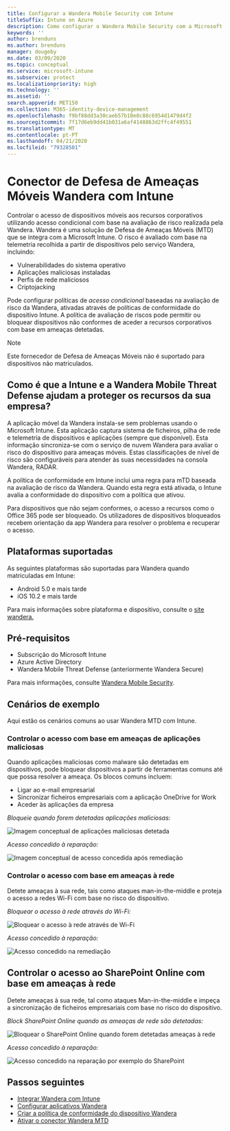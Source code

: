 ```yaml
---
title: Configurar a Wandera Mobile Security com Intune
titleSuffix: Intune on Azure
description: Como configurar o Wandera Mobile Security com a Microsoft Intune para controlar o acesso de dispositivos móveis aos seus recursos corporativos.
keywords: ''
author: brenduns
ms.author: brenduns
manager: dougeby
ms.date: 03/09/2020
ms.topic: conceptual
ms.service: microsoft-intune
ms.subservice: protect
ms.localizationpriority: high
ms.technology: ''
ms.assetid: ''
search.appverid: MET150
ms.collection: M365-identity-device-management
ms.openlocfilehash: f9bf88dd3a30caeb57b10e0c88c6954d1479d4f2
ms.sourcegitcommit: 7f17d6eb9dd41b031a6af4148863d2ffc4f49551
ms.translationtype: MT
ms.contentlocale: pt-PT
ms.lasthandoff: 04/21/2020
ms.locfileid: "79328501"
---
```

# <a name="wandera-mobile-threat-defense-connector-with-intune"></a>Conector de Defesa de Ameaças Móveis Wandera com Intune  

Controlar o acesso de dispositivos móveis aos recursos corporativos utilizando acesso condicional com base na avaliação de risco realizada pela Wandera. Wandera é uma solução de Defesa de Ameaças Móveis (MTD) que se integra com a Microsoft Intune.  O risco é avaliado com base na telemetria recolhida a partir de dispositivos pelo serviço Wandera, incluindo:
- Vulnerabilidades do sistema operativo
- Aplicações maliciosas instaladas
- Perfis de rede maliciosos
- Criptojacking

Pode configurar políticas de *acesso condicional* baseadas na avaliação de risco da Wandera, ativadas através de políticas de conformidade do dispositivo Intune. A política de avaliação de riscos pode permitir ou bloquear dispositivos não conformes de aceder a recursos corporativos com base em ameaças detetadas.  

> [!NOTE]
> Este fornecedor de Defesa de Ameaças Móveis não é suportado para dispositivos não matriculados.

## <a name="how-do-intune-and-wandera-mobile-threat-defense-help-protect-your-company-resources"></a>Como é que a Intune e a Wandera Mobile Threat Defense ajudam a proteger os recursos da sua empresa?  

A aplicação móvel da Wandera instala-se sem problemas usando o Microsoft Intune. Esta aplicação captura sistema de ficheiros, pilha de rede e telemetria de dispositivos e aplicações (sempre que disponível). Esta informação sincroniza-se com o serviço de nuvem Wandera para avaliar o risco do dispositivo para ameaças móveis. Estas classificações de nível de risco são configuráveis para atender às suas necessidades na consola Wandera, RADAR.

A política de conformidade em Intune inclui uma regra para mTD baseada na avaliação de risco da Wandera. Quando esta regra está ativada, o Intune avalia a conformidade do dispositivo com a política que ativou.

Para dispositivos que não sejam conformes, o acesso a recursos como o Office 365 pode ser bloqueado. Os utilizadores de dispositivos bloqueados recebem orientação da app Wandera para resolver o problema e recuperar o acesso.

## <a name="supported-platforms"></a>Plataformas suportadas  

As seguintes plataformas são suportadas para Wandera quando matriculadas em Intune:

- Android 5.0 e mais tarde  
- iOS 10.2 e mais tarde 

Para mais informações sobre plataforma e dispositivo, consulte o [site wandera.](https://www.wandera.com/mobile-threat-defense/)

## <a name="prerequisites"></a>Pré-requisitos  

- Subscrição do Microsoft Intune  
- Azure Active Directory  
- Wandera Mobile Threat Defense (anteriormente Wandera Secure)  

Para mais informações, consulte [Wandera Mobile Security](https://www.wandera.com/mobile-security/).
 
## <a name="sample-scenarios"></a>Cenários de exemplo

Aqui estão os cenários comuns ao usar Wandera MTD com Intune.

### <a name="control-access-based-on-threats-from-malicious-apps"></a>Controlar o acesso com base em ameaças de aplicações maliciosas  

Quando aplicações maliciosas como malware são detetadas em dispositivos, pode bloquear dispositivos a partir de ferramentas comuns até que possa resolver a ameaça. Os blocos comuns incluem:  
- Ligar ao e-mail empresarial  
- Sincronizar ficheiros empresariais com a aplicação OneDrive for Work  
- Aceder às aplicações da empresa  

*Bloqueie quando forem detetadas aplicações maliciosas:*

![Imagem conceptual de aplicações maliciosas detetada](./media/wandera-mtd-connector/wandera-malicious-apps-blocked.png)  

*Acesso concedido à reparação:* 

![Imagem conceptual de acesso concedida após remediação](./media/wandera-mtd-connector/wandera-malicious-apps-unblocked.png)


### <a name="control-access-based-on-threat-to-network"></a>Controlar o acesso com base em ameaças à rede  

Detete ameaças à sua rede, tais como ataques man-in-the-middle e proteja o acesso a redes Wi-Fi com base no risco do dispositivo.  

*Bloquear o acesso à rede através do Wi-Fi:*  

![Bloquear o acesso à rede através de Wi-Fi](./media/wandera-mtd-connector/wandera-network-wifi-blocked.png)

*Acesso concedido à reparação:*  

![Acesso concedido na remediação](./media/wandera-mtd-connector/wandera-network-wifi-unblocked.png)  

## <a name="control-access-to-sharepoint-online-based-on-threat-to-network"></a>Controlar o acesso ao SharePoint Online com base em ameaças à rede

Detete ameaças à sua rede, tal como ataques Man-in-the-middle e impeça a sincronização de ficheiros empresariais com base no risco do dispositivo.

*Block SharePoint Online quando as ameaças de rede são detetadas:*  

![Bloquear o SharePoint Online quando forem detetadas ameaças à rede](./media/wandera-mtd-connector/wandera-network-spo-blocked.png)  

*Acesso concedido à reparação:*  

![Acesso concedido na reparação por exemplo do SharePoint](./media/wandera-mtd-connector/wandera-network-spo-unblocked.png)  

<!-- 
### Control access on unenrolled devices based on threats from malicious apps

When the Wandera Mobile Threat Defense solution considers a device to be infected:

![App protection policy blocks due to detected malware](./media/wandera-mtd-connector/wandera-mobile-app-policy-block.png)

Access is granted on remediation:

![Access is granted on remediation for App protection policy](./media/wandera-mtd-connector/wandera-mobile-app-policy-remediated.png)
-->

## <a name="next-steps"></a>Passos seguintes

- [Integrar Wandera com Intune](wandera-mtd-connector-integration.md)
- [Configurar aplicativos Wandera](mtd-apps-ios-app-configuration-policy-add-assign.md)
- [Criar a política de conformidade do dispositivo Wandera](mtd-device-compliance-policy-create.md)
- [Ativar o conector Wandera MTD](mtd-connector-enable.md)

